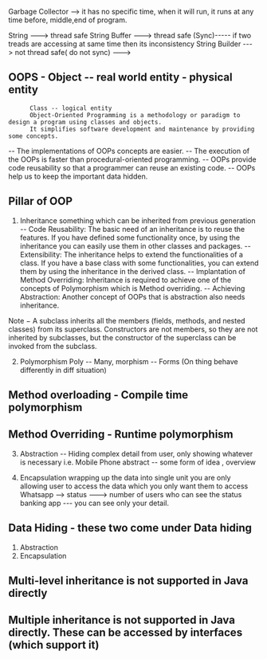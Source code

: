 Garbage Collector --> it has no specific time, when it will run, it runs at any time before, middle,end of program.

String ---> thread safe
String Buffer ---> thread safe (Sync)----- if two treads are accessing at same time then its inconsistency
String Builder ---> not thread safe( do not sync) --->

## OOPS - Object -- real world entity - physical entity
          Class -- logical entity
          Object-Oriented Programming is a methodology or paradigm to design a program using classes and objects.
          It simplifies software development and maintenance by providing some concepts.


-- The implementations of OOPs concepts are easier.
-- The execution of the OOPs is faster than procedural-oriented programming.
-- OOPs provide code reusability so that a programmer can reuse an existing code.
-- OOPs help us to keep the important data hidden.

## Pillar of OOP
1. Inheritance
   something which can be inherited from previous generation
-- Code Reusability: The basic need of an inheritance is to reuse the features. 
   If you have defined some functionality once, by using the inheritance you can easily use them in other classes 
   and packages.
-- Extensibility: The inheritance helps to extend the functionalities of a class. If you have a base class with 
   some functionalities, you can extend them by using the inheritance in the derived class.
-- Implantation of Method Overriding: Inheritance is required to achieve one of the concepts of Polymorphism 
   which is Method overriding.
-- Achieving Abstraction: Another concept of OOPs that is abstraction also needs inheritance.

Note − A subclass inherits all the members (fields, methods, and nested classes) from its superclass. 
Constructors are not members, so they are not inherited by subclasses, 
but the constructor of the superclass can be invoked from the subclass.

2. Polymorphism
   Poly -- Many, morphism -- Forms (On thing behave differently in diff situation)

## Method overloading - Compile time polymorphism
## Method Overriding - Runtime polymorphism

3. Abstraction -- Hiding complex detail from user, only showing whatever is necessary i.e. Mobile Phone
 abstract -- some form of idea , overview

4. Encapsulation
 wrapping up the data into single unit
 you are only allowing user to access the data which you only want them to access
 Whatsapp --> status ---> number of users who can see the status
 banking app --- you can see only your detail.

## Data Hiding - these two come under Data hiding
1. Abstraction
2. Encapsulation


## Multi-level inheritance is not supported in Java directly
## Multiple inheritance is not supported in Java directly. These can be accessed by interfaces (which support it)
